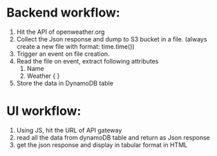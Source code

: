 # Backend workflow:
1. Hit the API of openweather.org
2. Collect the Json response and dump to S3 bucket in a file. (always create a new file with format: time.time())
3. Trigger an event on file creation.
4. Read the file on event, extract following attributes
   1. Name
   2. Weather { }
5. Store the data in DynamoDB table


# UI workflow:
1. Using JS, hit the URL of API gateway
2. read all the data from dynamoDB table and return as Json response
3. get the json response and display in tabular format in HTML
